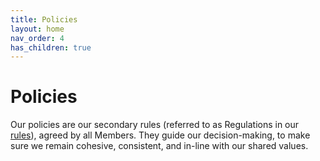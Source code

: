 ```yaml
---
title: Policies
layout: home
nav_order: 4
has_children: true
---
```


# Policies

Our policies are our secondary rules (referred to as Regulations in our [rules](companyrules)), agreed by all Members. They guide our decision-making, to make sure we remain cohesive, consistent, and in-line with our shared values.